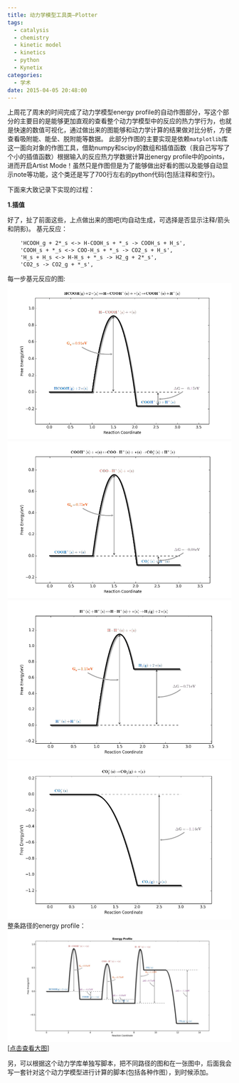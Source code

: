 ```yaml
---
title: 动力学模型工具类–Plotter
tags:
  - catalysis
  - chemistry
  - kinetic model
  - kinetics
  - python
  - Kynetix
categories:
  - 学术
date: 2015-04-05 20:48:00
---
```


上周花了周末的时间完成了动力学模型energy profile的自动作图部分，写这个部分的主要目的是能够更加直观的查看整个动力学模型中的反应的热力学行为，也就是快速的数值可视化，通过做出来的图能够和动力学计算的结果做对比分析，方便查看吸附能、能垒、脱附能等数据。
此部分作图的主要实现是依赖`matplotlib`库这一面向对象的作图工具，借助numpy和scipy的数组和插值函数（我自己写写了个小的插值函数）根据输入的反应热力学数据计算出energy profile中的points，进而开启Artist Mode！虽然只是作图但是为了能够做出好看的图以及能够自动显示note等功能，这个类还是写了700行左右的python代码(包括注释和空行)。

<!-- more -->

下面来大致记录下实现的过程：

**1.插值**

好了，扯了前面这些，上点做出来的图吧(均自动生成，可选择是否显示注释/箭头和阴影)。
基元反应：
```
    'HCOOH_g + 2*_s <-> H-COOH_s + *_s -> COOH_s + H_s',  
    'COOH_s + *_s <-> COO-H_s + *_s -> CO2_s + H_s',
    'H_s + H_s <-> H-H_s + *_s -> H2_g + 2*_s',
    'CO2_s -> CO2_g + *_s',
```
每一步基元反应的图:
![](assets/images/blog_img/2015-04-05-动力学模型工具类–Plotter/0.gif)
![](assets/images/blog_img/2015-04-05-动力学模型工具类–Plotter/1.gif)
![](assets/images/blog_img/2015-04-05-动力学模型工具类–Plotter/2.gif)
![](assets/images/blog_img/2015-04-05-动力学模型工具类–Plotter/3.gif)
整条路径的energy profile：
![](assets/images/blog_img/2015-04-05-动力学模型工具类–Plotter/multi_energy_diagram.jpeg)
[[点击查看大图](assets/images/blog_img/2015-04-05-动力学模型工具类–Plotter/multi_energy_diagram.jpeg)]

另，可以根据这个动力学库单独写脚本，把不同路径的图和在一张图中，后面我会写一套针对这个动力学模型进行计算的脚本(包括各种作图），到时候添加。

